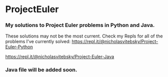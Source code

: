 # ProjectEuler
### My solutions to Project Euler problems in Python and Java.

These solutions may not be the most current. Check my Repls for all of the problems I've currently solved:
https://repl.it/@nicholasvitebsky/Project-Euler-Python

https://repl.it/@nicholasvitebsky/Project-Euler-Java

### Java file will be added soon.
